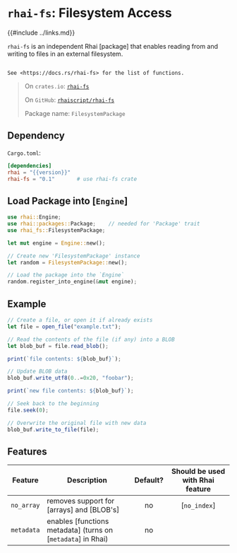 `rhai-fs`: Filesystem Access
============================

{{#include ../links.md}}


`rhai-fs` is an independent Rhai [package] that enables reading from and writing to files in an
external filesystem.

```admonish info.side "Documentation"

See <https://docs.rs/rhai-fs> for the list of functions.
```

> On `crates.io`: [`rhai-fs`](https://crates.io/crates/rhai-fs)
>
> On `GitHub`: [`rhaiscript/rhai-fs`](https://github.com/rhaiscript/rhai-fs)
>
> Package name: `FilesystemPackage`


Dependency
----------

`Cargo.toml`:

```toml
[dependencies]
rhai = "{{version}}"
rhai-fs = "0.1"       # use rhai-fs crate
```


Load Package into [`Engine`]
----------------------------

```rust
use rhai::Engine;
use rhai::packages::Package;    // needed for 'Package' trait
use rhai_fs::FilesystemPackage;

let mut engine = Engine::new();

// Create new 'FilesystemPackage' instance
let random = FilesystemPackage::new();

// Load the package into the `Engine`
random.register_into_engine(&mut engine);
```


Example
-------

```js
// Create a file, or open it if already exists
let file = open_file("example.txt");

// Read the contents of the file (if any) into a BLOB
let blob_buf = file.read_blob();

print(`file contents: ${blob_buf}`);

// Update BLOB data
blob_buf.write_utf8(0..=0x20, "foobar");

print(`new file contents: ${blob_buf}`);

// Seek back to the beginning
file.seek(0);

// Overwrite the original file with new data
blob_buf.write_to_file(file);
```


Features
--------

|  Feature   | Description                                                  | Default? | Should be used with Rhai feature |
| :--------: | ------------------------------------------------------------ | :------: | :------------------------------: |
| `no_array` | removes support for [arrays] and [BLOB's]                    |    no    |           [`no_index`]           |
| `metadata` | enables [functions metadata] (turns on [`metadata`] in Rhai) |    no    |                                  |

